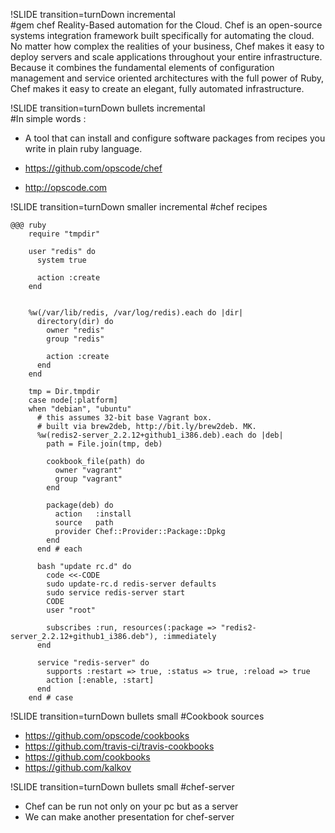 !SLIDE transition=turnDown incremental	
#gem chef
Reality-Based automation for the Cloud.
Chef is an open-source systems integration framework built specifically for automating the cloud. No matter how complex the realities of your business, Chef makes it easy to deploy servers and scale applications throughout your entire infrastructure. Because it combines the fundamental elements of configuration management and service oriented architectures with the full power of Ruby, Chef makes it easy to create an elegant, fully automated infrastructure.


!SLIDE transition=turnDown bullets incremental	
#In simple words : 
* A tool that can install and configure software packages from recipes you write in plain ruby language. 
* <https://github.com/opscode/chef> 

* <http://opscode.com>

!SLIDE transition=turnDown smaller incremental
#chef recipes 

	@@@ ruby 
		require "tmpdir"
		
		user "redis" do
		  system true
		
		  action :create
		end
		
		
		%w(/var/lib/redis, /var/log/redis).each do |dir|
		  directory(dir) do
		    owner "redis"
		    group "redis"
		
		    action :create
		  end
		end
		
		tmp = Dir.tmpdir
		case node[:platform]
		when "debian", "ubuntu"
		  # this assumes 32-bit base Vagrant box.
		  # built via brew2deb, http://bit.ly/brew2deb. MK.
		  %w(redis2-server_2.2.12+github1_i386.deb).each do |deb|
		    path = File.join(tmp, deb)
		
		    cookbook_file(path) do
		      owner "vagrant"
		      group "vagrant"
		    end
		
		    package(deb) do
		      action   :install
		      source   path
		      provider Chef::Provider::Package::Dpkg
		    end
		  end # each
		
		  bash "update rc.d" do
		    code <<-CODE
		    sudo update-rc.d redis-server defaults
		    sudo service redis-server start
		    CODE
		    user "root"
		
		    subscribes :run, resources(:package => "redis2-server_2.2.12+github1_i386.deb"), :immediately
		  end
		
		  service "redis-server" do
		    supports :restart => true, :status => true, :reload => true
		    action [:enable, :start]
		  end
		end # case
!SLIDE transition=turnDown bullets small
#Cookbook sources
* https://github.com/opscode/cookbooks
* https://github.com/travis-ci/travis-cookbooks
* https://github.com/cookbooks  
* https://github.com/kalkov

!SLIDE transition=turnDown bullets small
#chef-server 
* Chef can be run not only on your pc but as a server 
* We can make another presentation for chef-server



